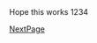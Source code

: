 <html>
  <head>Hope this works</head>
  <body> 1234 </body>
</html>

[NextPage](docs/page1)
























































